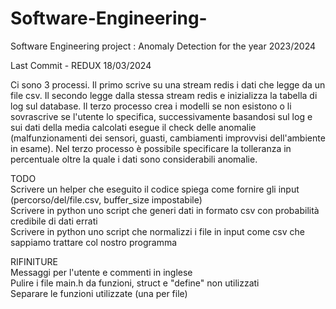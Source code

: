 # Software-Engineering-
Software Engineering project : Anomaly Detection for the year 2023/2024   

Last Commit - REDUX 18/03/2024   

Ci sono 3 processi. Il primo scrive su una stream redis i dati che legge da un file csv. Il secondo legge dalla stessa stream redis e inizializza la tabella di log sul database. Il terzo processo crea i modelli se non esistono o li sovrascrive se l'utente lo specifica, successivamente basandosi sul log e sui dati della media calcolati esegue il check delle anomalie (malfunzionamenti dei sensori, guasti, cambiamenti improvvisi dell'ambiente in esame). Nel terzo processo è possibile specificare la tolleranza in percentuale oltre la quale i dati sono considerabili anomalie.   
    
TODO   
Scrivere un helper che eseguito il codice spiega come fornire gli input (percorso/del/file.csv, buffer_size impostabile)   
Scrivere in python uno script che generi dati in formato csv con probabilità credibile di dati errati   
Scrivere in python uno script che normalizzi i file in input come csv che sappiamo trattare col nostro programma   
   
RIFINITURE   
Messaggi per l'utente e commenti in inglese   
Pulire i file main.h da funzioni, struct e "define" non utilizzati   
Separare le funzioni utilizzate (una per file)   


